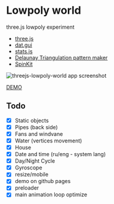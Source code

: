 # Lowpoly world
three.js lowpoly experiment


* [three.js](https://threejs.org/)
* [dat.gui](https://workshop.chromeexperiments.com/examples/gui/)
* [stats.js](https://github.com/mrdoob/stats.js/)
* [Delaunay Triangulation pattern maker](https://msurguy.github.io/triangles/)
* [SpinKit](https://github.com/tobiasahlin/SpinKit)


![threejs-lowpoly-world app screenshot](https://image.ibb.co/kGYB36/threejs_lowpoly_world.jpg)


[DEMO](https://nextgtrgod.github.io/threejs-lowpoly-world/)


## Todo
- [x] Static objects
- [x] Pipes (back side)
- [x] Fans and windvane
- [x] Water (vertices movement)
- [x] House
- [x] Date and time (ru/eng - system lang)
- [x] Day/Night Cycle
- [x] Gyroscope
- [x] resize/mobile
- [x] demo on github pages
- [x] preloader
- [x] main animation loop optimize

